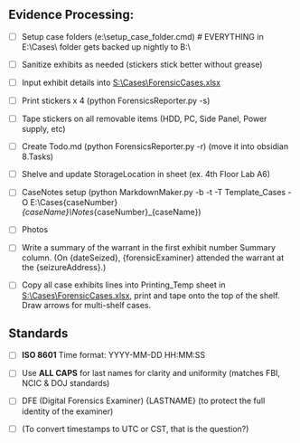

## **Evidence Processing:**

- [ ] Setup case folders (e:\setup_case_folder.cmd)  #  EVERYTHING in E:\Cases\ folder gets backed up nightly to B:\
- [ ] Sanitize exhibits as needed (stickers stick better without grease)
- [ ] Input exhibit details into [S:\Cases\ForensicCases.xlsx](file://S:/Cases/ForensicCases.xlsx)
- [ ] Print stickers x 4 (python ForensicsReporter.py -s)
- [ ] Tape stickers on all removable items (HDD, PC, Side Panel, Power supply, etc)
- [ ] Create Todo.md (python ForensicsReporter.py -r) (move it into obsidian 8.Tasks)
- [ ] Shelve and update StorageLocation in sheet (ex. 4th Floor Lab A6)
- [ ] CaseNotes setup (python MarkdownMaker.py -b -t -T Template_Cases -O E:\Cases\{caseNumber}_{caseName}\Notes_{caseNumber}_{caseName})
- [ ] Photos
- [ ] Write a summary of the warrant in the first exhibit number Summary column. (On {dateSeized}, {forensicExaminer} attended the warrant at the {seizureAddress}.)
- [ ] Copy all case exhibits lines into Printing_Temp sheet in [S:\Cases\ForensicCases.xlsx](file://S:/Cases/ForensicCases.xlsx), print and tape onto the top of the shelf. Draw arrows for multi-shelf cases.


## Standards

- [ ] **ISO 8601** Time format: YYYY-MM-DD HH:MM:SS
- [ ] Use **ALL CAPS** for last names for clarity and uniformity (matches FBI, NCIC & DOJ standards)
- [ ] DFE (Digital Forensics Examiner) {LASTNAME} (to protect the full identity of the examiner)
- [ ] (To convert timestamps to UTC or CST, that is the question?)



